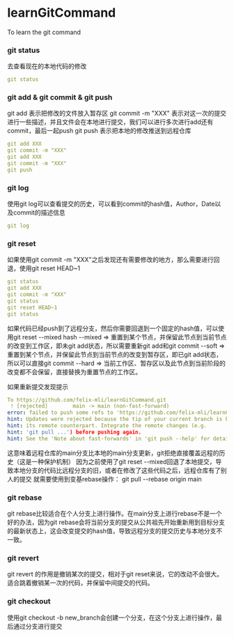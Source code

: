 # learnGitCommand
To learn the git command

### git status
去查看现在的本地代码的修改
```yaml
git status
```

### git add & git commit & git push
git add 表示把修改的文件放入暂存区
git commit -m "XXX" 表示对这一次的提交进行一些描述，并且文件会在本地进行提交，我们可以进行多次进行add还有commit，最后一起push
git push 表示把本地的修改推送到远程仓库
```yaml
git add XXX
git commit -m "XXX"
git add XXX
git commit -m "XXX"
git push
```

### git log
使用git log可以查看提交的历史，可以看到commit的hash值，Author，Date以及commit的描述信息
```yaml
git log
```

### git reset
如果使用git commit -m "XXX"之后发现还有需要修改的地方，那么需要进行回退，使用git reset HEAD~1
```yaml
git status
git add XXX
git commit -m "XXX"
git status
git reset HEAD~1
git status
```
如果代码已经push到了远程分支，然后你需要回退到一个固定的hash值，可以使用git reset --mixed hash
--mixed => 重置到某个节点，并保留此节点到当前节点的改变到工作区，即未git add状态，所以需要重新git add和git commit
--soft => 重置到某个节点，并保留此节点到当前节点的改变到暂存区，即已git add状态，所以可以直接git commit
--hard => 当前工作区、暂存区以及此节点到当前阶段的改变都不会保留，直接替换为重置节点的工作区。

如果重新提交发现提示
```yaml
To https://github.com/felix-mli/learnGitCommand.git
 ! [rejected]        main -> main (non-fast-forward)
error: failed to push some refs to 'https://github.com/felix-mli/learnGitCommand.git'
hint: Updates were rejected because the tip of your current branch is behind
hint: its remote counterpart. Integrate the remote changes (e.g.
hint: 'git pull ...') before pushing again.
hint: See the 'Note about fast-forwards' in 'git push --help' for details.
```
这意味着远程仓库的main分支比本地的main分支更新，git拒绝直接覆盖远程的历史（这是一种保护机制）
因为之前使用了git reset --mixed回退了本地提交，导致本地分支的代码比远程分支的旧，或者在修改了这些代码之后，远程仓库有了别人的提交
就需要使用到变基rebase操作： git pull --rebase origin main

### git rebase
git rebase比较适合在个人分支上进行操作。在main分支上进行rebase不是一个好的办法，因为git rebase会将当前分支的提交从公共祖先开始重新用到目标分支的最新状态上，这会改变提交的hash值，导致远程分支的提交历史与本地分支不一致。


### git revert 
git revert 的作用是撤销某次的提交，相对于git reset来说，它的改动不会很大。适合跳着撤销某一次的代码，并保留中间提交的代码。

### git checkout
使用git checkout -b new_branch会创建一个分支，在这个分支上进行操作，最后通过分支进行提交

